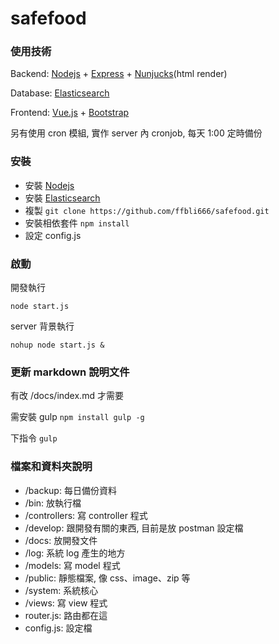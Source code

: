 # safefood


### 使用技術
Backend: [Nodejs](https://nodejs.org/en/) + [Express](http://expressjs.com/en/guide/routing.html) + [Nunjucks](https://mozilla.github.io/nunjucks/templating.html#variables)(html render)

Database: [Elasticsearch](https://www.elastic.co/)

Frontend: [Vue.js](http://cn.vuejs.org/guide/index.html) + [Bootstrap](http://getbootstrap.com/)

另有使用 cron 模組, 實作 server 內 cronjob, 每天 1:00 定時備份

### 安裝

* 安裝 [Nodejs](https://nodejs.org/en/download/package-manager/)
* 安裝 [Elasticsearch](https://www.elastic.co/guide/en/elasticsearch/reference/current/setup-service.html#_debian_ubuntu)
* 複製 ```git clone https://github.com/ffbli666/safefood.git```
* 安裝相依套件  ```npm install```
* 設定 config.js


### 啟動

開發執行

```node start.js```

server 背景執行

```nohup node start.js &```

### 更新 markdown 說明文件

有改 /docs/index.md 才需要

需安裝 gulp ```npm install gulp -g```

下指令 ```gulp```



### 檔案和資料夾說明

 * /backup: 每日備份資料
 * /bin: 放執行檔
 * /controllers: 寫 controller 程式
 * /develop: 跟開發有關的東西, 目前是放 postman 設定檔
 * /docs: 放開發文件
 * /log: 系統 log 產生的地方
 * /models: 寫 model 程式
 * /public: 靜態檔案, 像 css、image、zip 等
 * /system: 系統核心
 * /views: 寫 view 程式
 * router.js: 路由都在這
 * config.js: 設定檔


